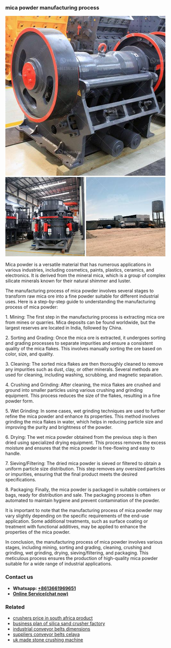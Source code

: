 <h3>mica powder manufacturing process</h3><img src='1706753870.jpg' alt=''><p>Mica powder is a versatile material that has numerous applications in various industries, including cosmetics, paints, plastics, ceramics, and electronics. It is derived from the mineral mica, which is a group of complex silicate minerals known for their natural shimmer and luster.</p><p>The manufacturing process of mica powder involves several stages to transform raw mica ore into a fine powder suitable for different industrial uses. Here is a step-by-step guide to understanding the manufacturing process of mica powder:</p><p>1. Mining: The first step in the manufacturing process is extracting mica ore from mines or quarries. Mica deposits can be found worldwide, but the largest reserves are located in India, followed by China.</p><p>2. Sorting and Grading: Once the mica ore is extracted, it undergoes sorting and grading processes to separate impurities and ensure a consistent quality of the mica flakes. This involves manually sorting the ore based on color, size, and quality.</p><p>3. Cleaning: The sorted mica flakes are then thoroughly cleaned to remove any impurities such as dust, clay, or other minerals. Several methods are used for cleaning, including washing, scrubbing, and magnetic separation.</p><p>4. Crushing and Grinding: After cleaning, the mica flakes are crushed and ground into smaller particles using various crushing and grinding equipment. This process reduces the size of the flakes, resulting in a fine powder form.</p><p>5. Wet Grinding: In some cases, wet grinding techniques are used to further refine the mica powder and enhance its properties. This method involves grinding the mica flakes in water, which helps in reducing particle size and improving the purity and brightness of the powder.</p><p>6. Drying: The wet mica powder obtained from the previous step is then dried using specialized drying equipment. This process removes the excess moisture and ensures that the mica powder is free-flowing and easy to handle.</p><p>7. Sieving/Filtering: The dried mica powder is sieved or filtered to obtain a uniform particle size distribution. This step removes any oversized particles or impurities, ensuring that the final product meets the desired specifications.</p><p>8. Packaging: Finally, the mica powder is packaged in suitable containers or bags, ready for distribution and sale. The packaging process is often automated to maintain hygiene and prevent contamination of the powder.</p><p>It is important to note that the manufacturing process of mica powder may vary slightly depending on the specific requirements of the end-use application. Some additional treatments, such as surface coating or treatment with functional additives, may be applied to enhance the properties of the mica powder.</p><p>In conclusion, the manufacturing process of mica powder involves various stages, including mining, sorting and grading, cleaning, crushing and grinding, wet grinding, drying, sieving/filtering, and packaging. This meticulous process ensures the production of high-quality mica powder suitable for a wide range of industrial applications.</p><h3>Contact us</h3><ul><li><strong>Whatsapp:&nbsp;<a href="https://wa.me/8613661969651">+8613661969651</a></strong></li><li><a href="https://swt.shibang-china.com/?git&amp;zhl&amp;mica powder manufacturing process"><strong>Online Service(chat now)</strong></a></li></ul><h3>Related</h3><ul><li><a href='crushers price in south africa product.md'>crushers price in south africa product</a></li><li><a href='business plan of silica sand crusher factory.md'>business plan of silica sand crusher factory</a></li><li><a href='industrial conveyor belts dimensions.md'>industrial conveyor belts dimensions</a></li><li><a href='suppliers conveyor belts celaya.md'>suppliers conveyor belts celaya</a></li><li><a href='uk made stone crushing machine.md'>uk made stone crushing machine</a></li></ul>